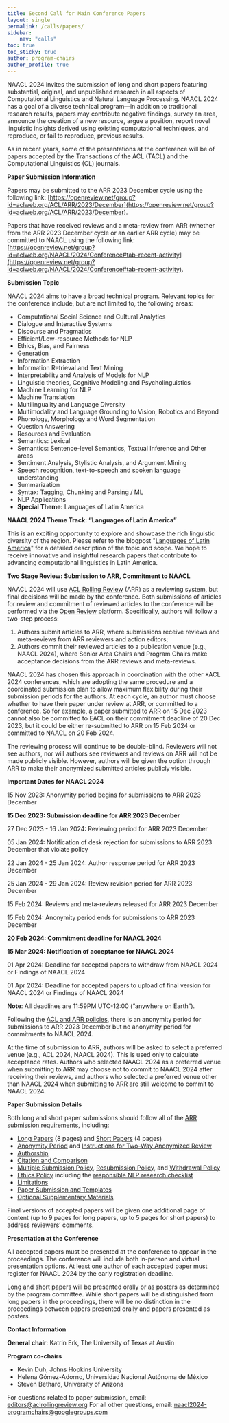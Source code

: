 ```yaml
---
title: Second Call for Main Conference Papers
layout: single
permalink: /calls/papers/
sidebar:
    nav: "calls"
toc: true
toc_sticky: true
author: program-chairs
author_profile: true
---
```


NAACL 2024 invites the submission of long and short papers featuring substantial, original, and unpublished research in all aspects of Computational Linguistics and Natural Language Processing. NAACL 2024 has a goal of a diverse technical program—in addition to traditional research results, papers may contribute negative findings, survey an area, announce the creation of a new resource, argue a position, report novel linguistic insights derived using existing computational techniques, and reproduce, or fail to reproduce, previous results.

As in recent years, some of the presentations at the conference will be of papers accepted by the Transactions of the ACL (TACL) and the Computational Linguistics (CL) journals.

**Paper Submission Information**

<!-- Papers must be submitted on ARR’s December 2023 cycle using the following link: -->

<!-- [https://openreview.net/group?id=aclweb.org/ACL/ARR/2023/December](https://openreview.net/group?id=aclweb.org/ACL/ARR/2023/December) -->

Papers may be submitted to the ARR 2023 December cycle using the following link: [https://openreview.net/group?id=aclweb.org/ACL/ARR/2023/December](https://openreview.net/group?id=aclweb.org/ACL/ARR/2023/December).

Papers that have received reviews and a meta-review from ARR (whether from the ARR 2023 December cycle or an earlier ARR cycle) may be committed to NAACL using the following link: [https://openreview.net/group?id=aclweb.org/NAACL/2024/Conference#tab-recent-activity](https://openreview.net/group?id=aclweb.org/NAACL/2024/Conference#tab-recent-activity).

<!-- Papers submitted to one of the earlier ARR deadlines are also eligible, and it is not necessary to (re) submit on the current cycle. -->

**Submission Topic**

NAACL 2024 aims to have a broad technical program. Relevant topics for the conference include, but are not limited to, the following areas:



* Computational Social Science and Cultural Analytics
* Dialogue and Interactive Systems
* Discourse and Pragmatics
* Efficient/Low-resource Methods for NLP
* Ethics, Bias, and Fairness
* Generation
* Information Extraction
* Information Retrieval and Text Mining
* Interpretability and Analysis of Models for NLP
* Linguistic theories, Cognitive Modeling and Psycholinguistics
* Machine Learning for NLP
* Machine Translation
* Multilinguality and Language Diversity
* Multimodality and Language Grounding to Vision, Robotics and Beyond
* Phonology, Morphology and Word Segmentation
* Question Answering
* Resources and Evaluation
* Semantics: Lexical
* Semantics: Sentence-level Semantics, Textual Inference and Other areas
* Sentiment Analysis, Stylistic Analysis, and Argument Mining
* Speech recognition, text-to-speech and spoken language understanding
* Summarization
* Syntax: Tagging, Chunking and Parsing / ML
* NLP Applications
* **Special Theme:** Languages of Latin America

**NAACL 2024 Theme Track: “Languages of Latin America”**

This is an exciting opportunity to explore and showcase the rich linguistic diversity of the region. Please refer to the blogpost "[Languages of Latin America](https://2024.naacl.org/blog/NAACL-2024-Theme-Track-Languages-of-Latin-America/)" for a detailed description of the topic and scope. We hope to receive innovative and insightful research papers that contribute to advancing computational linguistics in Latin America.

**Two Stage Review: Submission to ARR, Commitment to NAACL**

NAACL 2024 will use [ACL Rolling Review](https://aclrollingreview.org/cfp) (ARR) as a reviewing system, but final decisions will be made by the conference. Both submissions of articles for review and commitment of reviewed articles to the conference will be performed via the [Open Review](https://openreview.net) platform. Specifically, authors will follow a two-step process:



1. Authors submit articles to ARR, where submissions receive reviews and meta-reviews from ARR reviewers and action editors;
2. Authors commit their reviewed articles to a publication venue (e.g., NAACL 2024), where Senior Area Chairs and Program Chairs make acceptance decisions from the ARR reviews and meta-reviews.

NAACL 2024 has chosen this approach in coordination with the other *ACL 2024 conferences, which are adopting the same procedure and a coordinated submission plan to allow maximum flexibility during their submission periods for the authors. At each cycle, an author must choose whether to have their paper under review at ARR, or committed to a conference. So for example, a paper submitted to ARR on 15 Dec 2023 cannot also be committed to EACL on their commitment deadline of 20 Dec 2023, but it could be either re-submitted to ARR on 15 Feb 2024 or committed to NAACL on 20 Feb 2024. 

The reviewing process will continue to be double-blind. Reviewers will not see authors, nor will authors see reviewers and reviews on ARR will not be made publicly visible. However, authors will be given the option through ARR to make their anonymized submitted articles publicly visible.

**Important Dates for NAACL 2024**

15 Nov 2023: Anonymity period begins for submissions to ARR 2023 December

**15 Dec 2023: Submission deadline for ARR 2023 December**

27 Dec 2023 - 16 Jan 2024: Reviewing period for ARR 2023 December

05 Jan 2024: Notification of desk rejection for submissions to ARR 2023 December that violate policy

22 Jan 2024 - 25 Jan 2024: Author response period for ARR 2023 December

25 Jan 2024 - 29 Jan 2024: Review revision period for ARR 2023 December

15 Feb 2024: Reviews and meta-reviews released for ARR 2023 December

15 Feb 2024: Anonymity period ends for submissions to ARR 2023 December

**20 Feb 2024: Commitment deadline for NAACL 2024**

**15 Mar 2024: Notification of acceptance for NAACL 2024**

01 Apr 2024: Deadline for accepted papers to withdraw from NAACL 2024 or Findings of NAACL 2024

01 Apr 2024: Deadline for accepted papers to upload of final version for NAACL 2024 or Findings of NAACL 2024

**Note**: All deadlines are 11:59PM UTC-12:00 (“anywhere on Earth”).

Following the [ACL and ARR policies](https://www.aclweb.org/portal/content/report-acl-committee-anonymity-policy), there is an anonymity period for submissions to ARR 2023 December but no anonymity period for commitments to NAACL 2024.

At the time of submission to ARR, authors will be asked to select a preferred venue (e.g., ACL 2024, NAACL 2024). This is used only to calculate acceptance rates. Authors who selected NAACL 2024 as a preferred venue when submitting to ARR may choose not to commit to NAACL 2024 after receiving their reviews, and authors who selected a preferred venue other than NAACL 2024 when submitting to ARR are still welcome to commit to NAACL 2024.

**Paper Submission Details**

Both long and short paper submissions should follow all of the [ARR submission requirements](https://aclrollingreview.org/cfp#paper-submission-information), including:

* [Long Papers](https://aclrollingreview.org/cfp#long-papers) (8 pages) and [Short Papers](https://aclrollingreview.org/cfp#short-papers) (4 pages)
* [Anonymity Period](https://aclrollingreview.org/cfp#anonymity-period) and [Instructions for Two-Way Anonymized Review](https://aclrollingreview.org/cfp#instructions-for-two-way-anonymized-review)
* [Authorship](https://aclrollingreview.org/cfp#authorship)
* [Citation and Comparison](https://aclrollingreview.org/cfp#citation-and-comparison)
* [Multiple Submission Policy](https://aclrollingreview.org/cfp#multiple-submission-policy), [Resubmission Policy](https://aclrollingreview.org/cfp#resubmission-policy), and [Withdrawal Policy](https://aclrollingreview.org/cfp#withdrawal-policy)
* [Ethics Policy](https://aclrollingreview.org/cfp#ethics-policy) including the [responsible NLP research checklist](https://aclrollingreview.org/responsibleNLPresearch)
* [Limitations](https://aclrollingreview.org/cfp#limitations)
* [Paper Submission and Templates](https://aclrollingreview.org/cfp#paper-submission-and-templates)
* [Optional Supplementary Materials](https://aclrollingreview.org/cfp#optional-supplementary-materials-appendices-software-and-data)

Final versions of accepted papers will be given one additional page of content (up to 9 pages for long papers, up to 5 pages for short papers) to address reviewers’ comments.

**Presentation at the Conference**

All accepted papers must be presented at the conference to appear in the proceedings. The conference will include both in-person and virtual presentation options. At least one author of each accepted paper must register for NAACL 2024 by the early registration deadline.

Long and short papers will be presented orally or as posters as determined by the program committee. While short papers will be distinguished from long papers in the proceedings, there will be no distinction in the proceedings between papers presented orally and papers presented as posters.

**Contact Information**

**General chair**: Katrin Erk, The University of Texas at Austin

**Program co-chairs**

* Kevin Duh, Johns Hopkins University
* Helena Gómez-Adorno, Universidad Nacional Autónoma de México
* Steven Bethard, University of Arizona

For questions related to paper submission, email: [editors@aclrollingreview.org](mailto:editors@aclrollingreview.org)
For all other questions, email: [naacl2024-programchairs@googlegroups.com](mailto:naacl2024-programchairs@googlegroups.com)